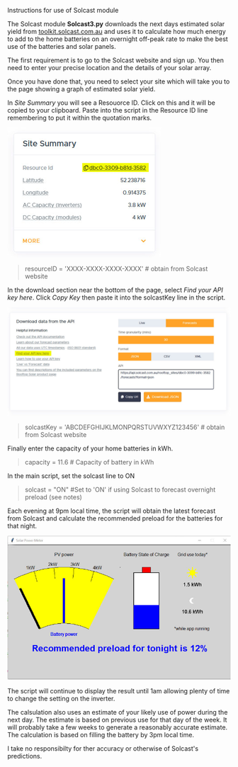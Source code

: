 Instructions for use of Solcast module

The Solcast module **Solcast3.py** downloads the next days estimated solar yield from [toolkit.solcast.com.au](toolkit.solcast.com.au) and uses it to calculate how much energy to add to the home batteries on an overnight off-peak rate to make the best use of the batteries and solar panels.

The first requirement is to go to the Solcast website and sign up. You then need to enter your precise location and the details of your solar array.

Once you have done that, you need to select your site which will take you to the page showing a graph of estimated solar yield.

In *Site Summary* you will see a Resouorce ID. Click on this and it will be copied to your clipboard. Paste into the script in the Resource ID line remembering to put it within the quotation marks.

![](/Pictures/SolcastResource.jpg)

>    resourceID = 'XXXX-XXXX-XXXX-XXXX' # obtain from Solcast website

In the download section near the bottom of the page, select *Find your API key here*. Click *Copy Key* then paste it into the solcastKey line in the script.

![](/Pictures/SolcastAPII.jpg)

>solcastKey = 'ABCDEFGHIJKLMONPQRSTUVWXYZ123456' # obtain from Solcast website

Finally enter the capacity of your home batteries in kWh.

>    capacity = 11.6 # Capacity of battery in kWh

In the main script, set the solcast line to ON

>solcast = "ON"  #Set to 'ON' if using Solcast to forecast overnight preload (see notes)

Each evening at 9pm local time, the script will obtain the latest forecast from Solcast and calculate the recommended preload for the batteries for that night.

![](/Pictures/Preload.jpg)

The script will continue to display the result until 1am allowing plenty of time to change the setting on the inverter. 

The calsulation also uses an estimate of your likely use of power during the next day. The estimate is based on previous use for that day of the week. 
It will probably take a few weeks to generate a reasonably accurate estimate. The calculation is based on filling the battery by 3pm local time. 

I take no responsibilty for ther accuracy or otherwise of Solcast's predictions.

